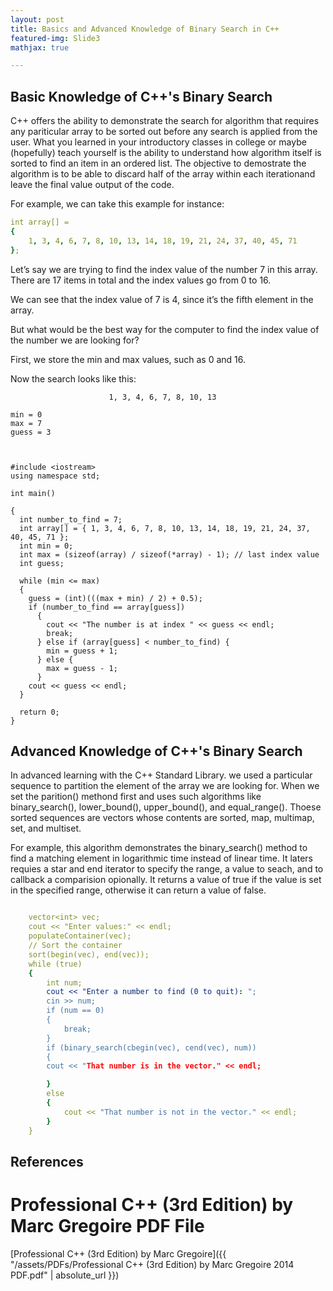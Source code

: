 ```yaml
---
layout: post
title: Basics and Advanced Knowledge of Binary Search in C++
featured-img: Slide3
mathjax: true

---
```

## Basic Knowledge of C++'s Binary Search
C++ offers the ability to demonstrate the search for algorithm that requires any pariticular array to be sorted out before any 
search is applied from the user. What you learned in your introductory classes in college or maybe (hopefully) teach yourself is 
the ability to understand how algorithm itself is sorted to find an item in an ordered list. The objective to demostrate the algorithm 
is to be able to discard half of the array within each iterationand leave the final value output of the code. 

For example, we can take this example for instance:


```yaml
int array[] = 
{ 
    1, 3, 4, 6, 7, 8, 10, 13, 14, 18, 19, 21, 24, 37, 40, 45, 71 
};
```
Let’s say we are trying to find the index value of the number 7 in this array. There are 17 items in total and the index values go from 0 to 16.

We can see that the index value of 7 is 4, since it’s the fifth element in the array.

But what would be the best way for the computer to find the index value of the number we are looking for?

First, we store the min and max values, such as 0 and 16.

Now the search looks like this:

```
                      1, 3, 4, 6, 7, 8, 10, 13

min = 0
max = 7
guess = 3 

```


```


#include <iostream>
using namespace std;

int main() 

{
  int number_to_find = 7;
  int array[] = { 1, 3, 4, 6, 7, 8, 10, 13, 14, 18, 19, 21, 24, 37, 40, 45, 71 };
  int min = 0;
  int max = (sizeof(array) / sizeof(*array) - 1); // last index value 
  int guess;

  while (min <= max) 
  {
    guess = (int)(((max + min) / 2) + 0.5);
    if (number_to_find == array[guess]) 
      {
        cout << "The number is at index " << guess << endl;
        break;
      } else if (array[guess] < number_to_find) {
        min = guess + 1;
      } else {
        max = guess - 1;
      }
    cout << guess << endl;
  }

  return 0;
}

```


## Advanced Knowledge of C++'s Binary Search
In advanced learning with the C++ Standard Library. we used a particular sequence to partition the element of the array we are 
looking for. When we set the parition() methond first and uses such algorithms like binary_search(), lower_bound(), upper_bound(), and
equal_range(). Thoese sorted sequences are vectors whose contents are sorted, map, multimap, set, and multiset.

For example, this algorithm demonstrates the binary_search() method to find a matching element in logarithmic time instead of linear
time. It laters requies a star and end iterator to specify the range, a value to seach, and to callback a comparision opionally. It returns
a value of true if the value is set in the specified range, otherwise it can return a value of false.

```yaml

    vector<int> vec;
    cout << "Enter values:" << endl;
    populateContainer(vec);
    // Sort the container
    sort(begin(vec), end(vec));
    while (true) 
    {
        int num;
        cout << "Enter a number to find (0 to quit): ";
        cin >> num;
        if (num == 0) 
        {
            break;
        }
        if (binary_search(cbegin(vec), cend(vec), num)) 
        {
        cout << "That number is in the vector." << endl;

        }   
        else 
        {
            cout << "That number is not in the vector." << endl;
        }
    }

```
## References
# Professional C++ (3rd Edition) by Marc Gregoire PDF File
[Professional C++ (3rd Edition) by Marc Gregoire]({{ "/assets/PDFs/Professional C++ (3rd Edition) by Marc Gregoire 2014 PDF.pdf" | absolute_url }})
